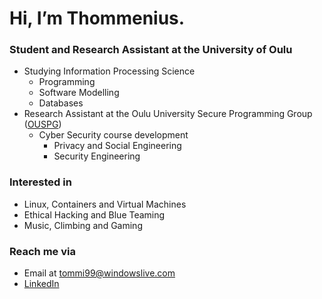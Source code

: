 # Hi, I’m Thommenius.

### Student and Research Assistant at the University of Oulu  
- Studying Information Processing Science
  - Programming
  - Software Modelling
  - Databases
- Research Assistant at the Oulu University Secure Programming Group ([OUSPG](https://ouspg.org/))
  - Cyber Security course development
    - Privacy and Social Engineering
    - Security Engineering

### Interested in  
- Linux, Containers and Virtual Machines
- Ethical Hacking and Blue Teaming  
- Music, Climbing and Gaming

### Reach me via  
- Email at tommi99@windowslive.com  
- [LinkedIn](www.linkedin.com/in/hanhela-tommi)  
